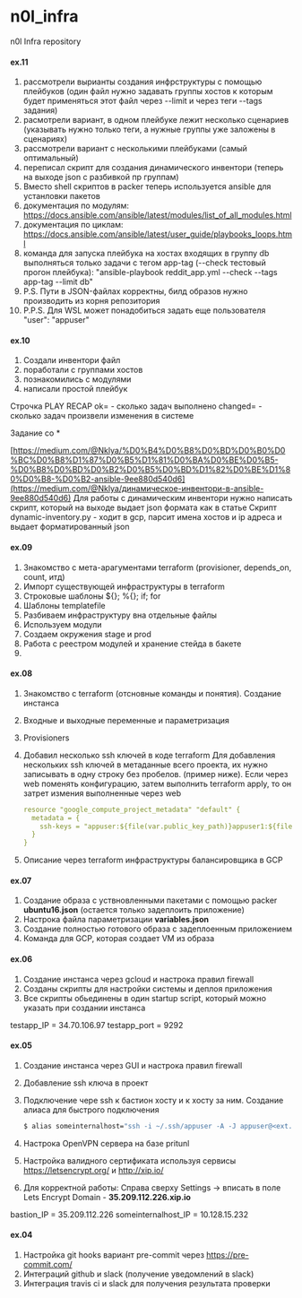 # n0l_infra
n0l Infra repository

#### ex.11

1. рассмотрели вырианты создания инфрструктуры с помощью плейбуков (один файл нужно задавать группы хостов к которым будет применяться этот файл через --limit и через теги --tags задания)
2. расмотрели вариант, в одном плейбуке лежит несколько сценариев (указывать нужно только теги, а нужные группы уже заложены в сценариях)
3. рассмотрели вариант с несколькими плейбуками (самый оптимальный)
4. переписал скрипт для создания динамического инвентори (теперь на выходе json c разбивкой пр группам)
5. Вместо shell скриптов в packer теперь используется ansible для устанловки пакетов
6. документация по модулям: https://docs.ansible.com/ansible/latest/modules/list_of_all_modules.html
7. документация по циклам: https://docs.ansible.com/ansible/latest/user_guide/playbooks_loops.html
8. команда для запуска плейбука на хостах входящих в группу db выполняться только задачи с тегом app-tag (--check тестовый прогон плейбука): "ansible-playbook reddit_app.yml --check --tags app-tag --limit db"
9. P.S. Пути в JSON-файлах корректны, билд образов нужно производить из корня репозитория
10. P.P.S. Для WSL может понадобиться задать еще пользователя "user": "appuser"

#### ex.10

1. Создали инвентори файл
2. поработали с группами хостов
3. познакомились с модулями
4. написали простой плейбук

Строчка PLAY RECAP ok= - сколько задач выполнено changed= - сколько задач произвели изменения в системе

Задание со *

[https://medium.com/@Nklya/%D0%B4%D0%B8%D0%BD%D0%B0%D0%BC%D0%B8%D1%87%D0%B5%D1%81%D0%BA%D0%BE%D0%B5-%D0%B8%D0%BD%D0%B2%D0%B5%D0%BD%D1%82%D0%BE%D1%80%D0%B8-%D0%B2-ansible-9ee880d540d6](https://medium.com/@Nklya/динамическое-инвентори-в-ansible-9ee880d540d6) 
Для работы с динамическим инвентори нужно написать скрипт, который на выходе выдает json формата как в статье Скрипт dynamic-inventory.py - ходит в gcp, парсит имена хостов и ip адреса и выдает форматированный json

#### ex.09

1. Знакомство с мета-арагументами terraform (provisioner, depends_on, count, итд)
2. Импорт существующей инфраструктуры в terraform
3. Строковые шаблоны ${}; %{}; if; for
4. Шаблоны templatefile
5. Разбиваем инфраструктуру вна отдельные файлы
6. Используем модули
7. Создаем окружения stage и prod
8. Работа с реестром модулей и хранение стейда в бакете
9. 

#### ex.08

1. Знакомство с  terraform (отсновные команды и понятия). Создание инстанса

2. Входные и выходные переменные и параметризация

3. Provisioners

4. Добавил несколько ssh ключей в коде terraform
   Для добавления нескольких ssh ключей в метаданные всего проекта, их нужно записывать в одну строку без пробелов. (пример ниже). Если через web поменять конфигурацию, затем выполнить terraform apply, то он затрет измения выполненные через web

   ```yaml
   resource "google_compute_project_metadata" "default" {
     metadata = {
       ssh-keys = "appuser:${file(var.public_key_path)}appuser1:${file("/Users/xxx/.ssh/appuser1.pub")}appuser2:${file("/Users/xxx/.ssh/appuser2.pub")}"
     }
   }
   ```

5. Описание через terraform инфраструктуры балансировщика в GCP

#### ex.07

1. Создание образа c уствновленными пакетами с  помощью packer **ubuntu16.json** (остается только задеплоить приложение)
2.  Настрока файла параметризации **variables.json**
3. Создание полностью готового образа с задеплоенным приложением
4. Команда для  GCP, которая создает VM из образа

#### ex.06

1. Создание инстанса через gcloud и настрока правил firewall
2. Созданы скрипты для настройки системы и деплоя приложения
3. Все скрипты обьединены в один startup script, который можно указать при создании инстанса

testapp_IP = 34.70.106.97
testapp_port = 9292

#### ex.05

1. Создание инстанса через GUI и настрока правил firewall

2. Добавление ssh ключа в проект

3. Подключение чере ssh  к бастион хосту и к хосту за ним. Создание алиаса для быстрого подключения

   ```bash
   $ alias someinternalhost="ssh -i ~/.ssh/appuser -A -J appuser@<ext. IP> appuser@<int. IP>"
   ```

4. Настрока OpenVPN сервера на базе pritunl

5. Настройка валидного сертификата используя сервисы https://letsencrypt.org/ и http://xip.io/ 

6. Для корректной работы:  Справа сверху Settings -> вписать в поле Lets Encrypt Domain - **35.209.112.226.xip.io**

bastion_IP = 35.209.112.226
someinternalhost_IP = 10.128.15.232

#### ex.04

1.  Настройка git hooks вариант pre-commit через https://pre-commit.com/
2. Интеграций github и slack (получение уведомлений в slack)
3. Интеграция travis ci и slack для получения результата проверки

